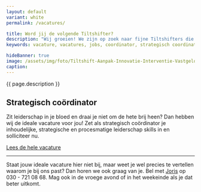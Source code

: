 ```yaml
---
layout: default
variant: white
permalink: /vacatures/

title: Word jij de volgende Tiltshifter?
description: "Wij groeien! We zijn op zoek naar fijne Tiltshifters die onderdeel willen worden van onze zakelijke familie en die groei willen meemaken. Doe je mee? Solliciteer dan nu."
keywords: vacature, vacatures, jobs, coordinator, strategisch coordinator, leiderschap, service designer

hideBanner: true
image: /assets/img/foto/Tiltshift-Aanpak-Innovatie-Interventie-Vastgelopen-digitaliserings-project.jpg
caption: 
---
```

{{ page.description }}

## Strategisch coördinator
Zit leiderschap in je bloed en draai je niet om de hete brij heen? Dan hebben wij de ideale vacature voor jou! Zet als strategisch coördinator je inhoudelijke, strategische en procesmatige leiderschap skills in en solliciteer nu.

[Lees de hele vacature](/2021/06/30/Vacature-Strategisch-Coordinator.html)

<hr />

Staat jouw ideale vacature hier niet bij, maar weet je wel precies te vertellen waarom je bij ons past? Dan horen we ook graag van je. Bel met [Joris](/mensen/joris-boeren/) op 030 - 721 08 68. Mag ook in de vroege avond of in het weekeinde als je dat beter uitkomt.
